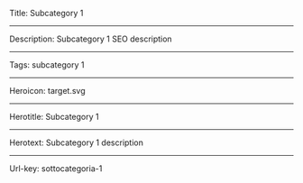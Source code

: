 Title: Subcategory 1

----

Description: Subcategory 1 SEO description

----

Tags: subcategory 1

----

Heroicon: target.svg

----

Herotitle: Subcategory 1

----

Herotext: Subcategory 1 description

----

Url-key: sottocategoria-1
